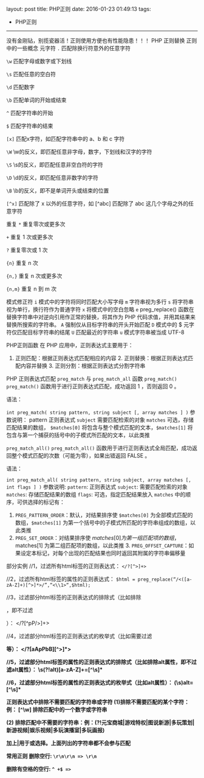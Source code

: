 layout: post
title: PHP正则
date: 2016-01-23 01:49:13
tags:
- PHP正则
---
没有金刚钻，别揽瓷器活！正则使用方便也有性能隐患！！！
PHP 正则替换
正则中的一些概念
元字符
`.` 匹配除换行符意外的任意字符

`\w` 匹配字母或数字或下划线

`\s` 匹配任意的空白符

`\d` 匹配数字

`\b` 匹配单词的开始或结束

`^` 匹配字符串的开始

`$` 匹配字符串的结束

`[x]` 匹配x字符，如匹配字符串中的 a、b 和 c 字符

`\W` \w的反义，即匹配任意非字母，数字，下划线和汉字的字符

`\S` \s的反义，即匹配任意非空白符的字符

`\D` \d的反义，即匹配任意非数字的字符

`\B` \b的反义，即不是单词开头或结束的位置

`[^x]` 匹配除了 x 以外的任意字符，如 [^abc] 匹配除了 abc 这几个字母之外的任意字符

重复
`*` 重复零次或更多次

`+` 重复 1 次或更多次

`?` 重复零次或 1 次

`{n}` 重复 n 次

`{n,}` 重复 n 次或更多次

`{n,m}` 重复 n 到 m 次

模式修正符
`i` 模式中的字符将同时匹配大小写字母
`m` 字符串视为多行
`s` 将字符串视为单行，换行符作为普通字符
`x` 将模式中的空白忽略
`e` preg_replace() 函数在替换字符串中对逆向引用作正常的替换，将其作为 PHP 代码求值，并用其结果来替换所搜索的字符串。
`A` 强制仅从目标字符串的开头开始匹配
`D` 模式中的 $ 元字符仅匹配目标字符串的结尾
`U` 匹配最近的字符串
`u` 模式字符串被当成 UTF-8

PHP正则函数
在 PHP 应用中，正则表达式主要用于：
1. 正则匹配：根据正则表达式匹配相应的内容 2. 正则替换：根据正则表达式匹配内容并替换 3. 正则分割：根据正则表达式分割字符串

PHP 正则表达式匹配 `preg_match` 与 `preg_match_all` 函数
`preg_match()`
`preg_match()` 函数用于进行正则表达式匹配，成功返回 1 ，否则返回 0 。

语法：

`int preg_match( string pattern, string subject [, array matches ] )`
参数说明：
pattern 正则表达式 `subject` 需要匹配检索的对象 `matches` 可选，存储匹配结果的数组， `$matches[0]` 将包含与整个模式匹配的文本，`$matches[1]` 将包含与第一个捕获的括号中的子模式所匹配的文本，以此类推

`preg_match_all()`
`preg_match_all()` 函数用于进行正则表达式全局匹配，成功返回整个模式匹配的次数（可能为零），如果出错返回 FALSE 。

语法：

`int preg_match_all( string pattern, string subject, array matches [, int flags ] )`
参数说明:
`pattern`: 正则表达式
`subject`: 需要匹配检索的对象
`matches`: 存储匹配结果的数组
`flags`: 可选，指定匹配结果放入 `matches` 中的顺序，可供选择的标记有： 
1. `PREG_PATTERN_ORDER`：默认，对结果排序使 `$matches[0]` 为全部模式匹配的数组，`$matches[1]` 为第一个括号中的子模式所匹配的字符串组成的数组，以此类推 
2. `PREG_SET_ORDER`：对结果排序使 $matches[0] 为第一组匹配项的数组，$matches[1] 为第二组匹配项的数组，以此类推 3. `PREG_OFFSET_CAPTURE`：如果设定本标记，对每个出现的匹配结果也同时返回其附属的字符串偏移量

部分实例
//1，过滤所有html标签的正则表达式： `</?[^>]+>`

//2，过滤所有html标签的属性的正则表达式： `$html = preg_replace(“/<([a-zA-Z]+)[^>]*>/”,“<\\1>“,$html);`

//3，过滤部分html标签的正则表达式的排除式（比如排除<p>，即不过滤<p>）： </?[^pP/>]+>

//4，过滤部分html标签的正则表达式的枚举式（比如需要过滤<a><p><b>等）： </?[aApPbB][^>]*>

//5，过滤部分html标签的属性的正则表达式的排除式（比如排除alt属性，即不过滤alt属性）： \s(?!alt)[a-zA-Z]+=[^\s]*

//6，过滤部分html标签的属性的正则表达式的枚举式（比如alt属性）： (\s)alt=[^\s]*

正则表达式中排除不需要匹配的字符串或字符
(1)排除不需要匹配的某个字符： 例： [^\w] 排除匹配中的一个数字或字符串

(2) 排除匹配中不需要的字符串：例：(?!元宝商城|游戏特权|图说新游|多玩策划|新游视频|娱乐视频|多玩演播室|多玩画报)

加上|用于或选择。上面列出的字符串都不会参与匹配

常用正则
删除空行: `\r\n\r\n => \r\n`

删除有空格的空行: `^ +$ =>`